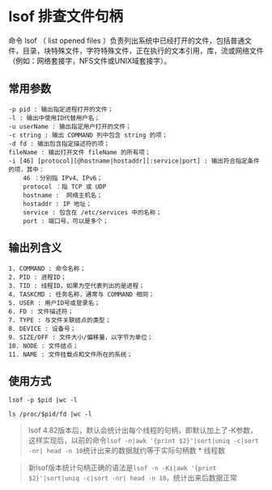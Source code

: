 # lsof 排查文件句柄
命令 lsof （ list opened files ）负责列出系统中已经打开的文件，包括普通文件，目录，块特殊文件，字符特殊文件，正在执行的文本引用，库，流或网络文件（例如：网络套接字，NFS文件或UNIX域套接字）。

## 常用参数
```
-p pid : 输出指定进程打开的文件；
-l : 输出中使用ID代替用户名；
-u userName : 输出指定用户打开的文件；
-c string : 输出 COMMAND 列中包含 string 的项；
-d fd : 输出包含指定描述符的项；
fileName : 输出打开文件 fileName 的所有项；
-i [46] [protocol][@hostname|hostaddr][:service|port] : 输出符合指定条件的项，其中：
    46 ：分别指 IPv4、IPv6；
    protocol ：指 TCP 或 UDP
    hostname :  网络主机名；
    hostaddr : IP 地址；
    service : 包含在 /etc/services 中的名称；
    port : 端口号，可以是多个；
```

## 输出列含义
```
1. COMMAND : 命令名称；
2. PID : 进程ID；
3. TID : 线程ID，如果为空代表列出的是进程；
4. TASKCMD : 任务名称，通常与 COMMAND 相同；
5. USER : 用户ID号或登录名；
6. FD : 文件描述符；
7. TYPE : 与文件关联结点的类型；
8. DEVICE : 设备号；
9. SIZE/OFF : 文件大小/偏移量，以字节为单位；
10. NODE : 文件结点；
11. NAME : 文件挂载点和文件所在的系统；
```

## 使用方式

```
lsof -p $pid |wc -l
```

```
ls /proc/$pid/fd |wc -l
```

>lsof 4.82版本后，默认会统计出每个线程的句柄，即默认加上了-K参数，这样实现后，以前的命令`lsof -n|awk '{print $2}'|sort|uniq -c|sort -nr| head -n 10`统计出来的数据就约等于实际句柄数 * 线程数

>新lsof版本统计句柄正确的语法是`lsof -n -Ki|awk '{print $2}'|sort|uniq -c|sort -nr| head -n 10`，统计出来后数据正常